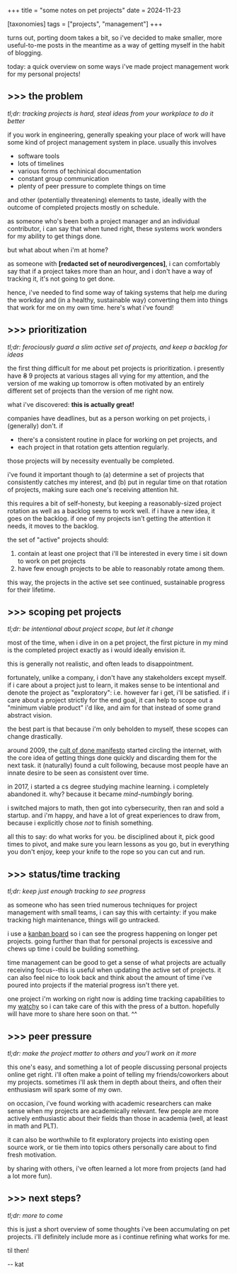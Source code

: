 +++
title = "some notes on pet projects"
date = 2024-11-23

[taxonomies]
tags = ["projects", "management"]
+++

turns out, porting doom takes a bit, so i've decided to make smaller, more useful-to-me posts in the meantime as a way of getting myself in the habit of blogging.

today: a quick overview on some ways i've made project management work for my personal projects!

## >>> the problem

*tl;dr: tracking projects is hard, steal ideas from your workplace to do it better*

if you work in engineering, generally speaking your place of work will have some kind of project management system in place. usually this involves

- software tools
- lots of timelines
- various forms of techinical documentation
- constant group communication
- plenty of peer pressure to complete things on time

and other (potentially threatening) elements to taste, ideally with the outcome of completed projects mostly on schedule. 

as someone who's been both a project manager and an individual contributor, i can say that when tuned right, these systems work wonders for my ability to get things done. 

but what about when i'm at home?

as someone with **\[redacted set of neurodivergences\]**, i can comfortably say that if a project takes more than an hour, and i don't have a way of tracking it, it's not going to get done. 

hence, i've needed to find some way of taking systems that help me during the workday and (in a healthy, sustainable way) converting them into things that work for me on my own time. here's what i've found!

## >>> prioritization

*tl;dr: ferociously guard a slim active set of projects, and keep a backlog for ideas*

the first thing difficult for me about pet projects is prioritization. i presently have ~~8~~ 9 projects at various stages all vying for my attention, and the version of me waking up tomorrow is often motivated by an entirely different set of projects than the version of me right now.

what i've discovered: **this is actually great!**

companies have deadlines, but as a person working on pet projects, i (generally) don't. if 

- there's a consistent routine in place for working on pet projects, and
- each project in that rotation gets attention regularly.

those projects will by necessity eventually be completed. 

i've found it important though to (a) determine a set of projects that consistently catches my interest, and (b) put in regular time on that rotation of projects, making sure each one's receiving attention hit.

this requires a bit of self-honesty, but keeping a reasonably-sized project rotation as well as a backlog seems to work well. if i have a new idea, it goes on the backlog. if one of my projects isn't getting the attention it needs, it moves to the backlog.

the set of "active" projects should:

1. contain at least one project that i'll be interested in every time i sit down to work on pet projects
2. have few enough projects to be able to reasonably rotate among them.

this way, the projects in the active set see continued, sustainable progress for their lifetime.

## >>> scoping pet projects

*tl;dr: be intentional about project scope, but let it change*

most of the time, when i dive in on a pet project, the first picture in my mind is the completed project exactly as i would ideally envision it.

this is generally not realistic, and often leads to disappointment.

fortunately, unlike a company, i don't have any stakeholders except myself. if i care about a project just to learn, it makes sense to be intentional and denote the project as "exploratory": i.e. however far i get, i'll be satisfied. if i care about a project strictly for the end goal, it can help to scope out a "minimum viable product" i'd like, and aim for that instead of some grand abstract vision.

the best part is that because i'm only beholden to myself, these scopes can change drastically. 

around 2009, the [cult of done manifesto](https://medium.com/@bre/the-cult-of-done-manifesto-724ca1c2ff13) started circling the internet, with the core idea of getting things done quickly and discarding them for the next task. it (naturally) found a cult following, because most people have an innate desire to be seen as consistent over time.

in 2017, i started a cs degree studying machine learning. i completely abandoned it. why? because it became *mind-numbingly* boring.

i switched majors to math, then got into cybersecurity, then ran and sold a startup. and i'm happy, and have a lot of great experiences to draw from, because i explicitly chose *not* to finish something.

all this to say: do what works for you. be disciplined about it, pick good times to pivot, and make sure you learn lessons as you go, but in everything you don't enjoy, keep your knife to the rope so you can cut and run.

## >>> status/time tracking

*tl;dr: keep just enough tracking to see progress*

as someone who has seen tried numerous techniques for project management with small teams, i can say this with certainty: if you make tracking high maintenance, things will go untracked.

i use a [kanban board](https://en.wikipedia.org/wiki/Kanban_board) so i can see the progress happening on longer pet projects. going further than that for personal projects is excessive and chews up time i could be building something.

time management can be good to get a sense of what projects are actually receiving focus--this is useful when updating the active set of projects. it can also feel nice to look back and think about the amount of time i've poured into projects if the material progress isn't there yet. 

one project i'm working on right now is adding time tracking capabilities to my [watchy](https://watchy.sqfmi.com/) so i can take care of this with the press of a button. hopefully will have more to share here soon on that. ^^

## >>> peer pressure

*tl;dr: make the project matter to others and you'l work on it more*

this one's easy, and something a lot of people discussing personal projects online get right. i'll often make a point of telling my friends/coworkers about my projects. sometimes i'll ask them in depth about theirs, and often their enthusiasm will spark some of my own.

on occasion, i've found working with academic researchers can make sense when my projects are academically relevant. few people are more actively enthusiastic about their fields than those in academia (well, at least in math and PLT).  

it can also be worthwhile to fit exploratory projects into existing open source work, or tie them into topics others personally care about to find fresh motivation. 

by sharing with others, i've often learned a lot more from projects (and had a lot more fun).

## >>> next steps?

*tl;dr: more to come*

this is just a short overview of some thoughts i've been accumulating on pet projects. i'll definitely include more as i continue refining what works for me. 

til then! 

-- kat


